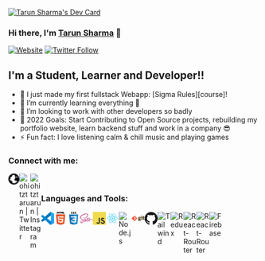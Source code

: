 
  <a href="https://app.daily.dev/ohitztarun"><img src="https://api.daily.dev/devcards/433862e3e844474791cca3cb3575136f.png?r=ptu" width="400" alt="Tarun Sharma's Dev Card"/></a>
### Hi there, I'm [Tarun Sharma][website] 👋

[![Website](https://img.shields.io/website?label=codeSTACKr.com&style=for-the-badge&url=https%3A%2F%2Fcodestackr.com)](ohitztarun.github.io)
[![Twitter Follow](https://img.shields.io/twitter/follow/codeSTACKr?color=1DA1F2&logo=twitter&style=for-the-badge)](https://twitter.com/intent/follow?original_referer=https%3A%2F%2Fgithub.com%2Fohitztarun&screen_name=ohitztarun)

## I'm a Student, Learner and Developer!!

- 🔭 I just made my first fullstack Webapp: [Sigma Rules][course]!
- 🌱 I’m currently learning everything 🤣
- 👯 I’m looking to work with other developers so badly
- 🥅 2022 Goals: Start Contributing to Open Source projects, rebuilding my portfolio website, learn backend stuff and work in a company 😎
- ⚡ Fun fact: I love listening calm & chill music and playing games

### Connect with me:

[<img align="left" alt="ohitztarun | Website" width="22px" src="https://raw.githubusercontent.com/iconic/open-iconic/master/svg/globe.svg" />][website]
[<img align="left" alt="ohitztarun | Twitter" width="22px" src="https://cdn.jsdelivr.net/npm/simple-icons@v3/icons/twitter.svg" />][twitter]
[<img align="left" alt="ohitztarun | Instagram" width="22px" src="https://cdn.jsdelivr.net/npm/simple-icons@v3/icons/instagram.svg" />][instagram]

<br />

### Languages and Tools:

[<img align="left" alt="Visual Studio Code" width="26px" src="https://raw.githubusercontent.com/github/explore/80688e429a7d4ef2fca1e82350fe8e3517d3494d/topics/visual-studio-code/visual-studio-code.png" />][vscode]
[<img align="left" alt="HTML5" width="26px" src="https://raw.githubusercontent.com/github/explore/80688e429a7d4ef2fca1e82350fe8e3517d3494d/topics/html/html.png" />][html]
[<img align="left" alt="CSS3" width="26px" src="https://raw.githubusercontent.com/github/explore/80688e429a7d4ef2fca1e82350fe8e3517d3494d/topics/css/css.png" />][css3]
[<img align="left" alt="Sass" width="26px" src="https://raw.githubusercontent.com/github/explore/80688e429a7d4ef2fca1e82350fe8e3517d3494d/topics/sass/sass.png" />][saas]
[<img align="left" alt="JavaScript" width="26px" src="https://raw.githubusercontent.com/github/explore/80688e429a7d4ef2fca1e82350fe8e3517d3494d/topics/javascript/javascript.png" />][js]
[<img align="left" alt="React" width="26px" src="https://raw.githubusercontent.com/github/explore/80688e429a7d4ef2fca1e82350fe8e3517d3494d/topics/react/react.png" />][react]
[<img align="left" alt="Node.js" width="26px" src="https://w7.pngwing.com/pngs/777/698/png-transparent-node-js-javascript-software-developer-npm-github-angle-text-logo.png" />][nodejs]
[<img align="left" alt="Git" width="26px" src="https://raw.githubusercontent.com/github/explore/80688e429a7d4ef2fca1e82350fe8e3517d3494d/topics/git/git.png" />][git]
[<img align="left" alt="GitHub" width="26px" src="https://raw.githubusercontent.com/github/explore/78df643247d429f6cc873026c0622819ad797942/topics/github/github.png" />][github]
[<img align="left" alt="Tailwind" width="26px" src="https://tailwindcss.com/_next/static/media/tailwindcss-mark.cb8046c163f77190406dfbf4dec89848.svg" />][tailwind]
[<img align="left" alt="Redux" width="26px" src="https://redux.js.org/img/redux.svg" />][redux]
[<img align="left" alt="React-Router" width="26px" src="https://seeklogo.com/images/R/react-router-logo-AB5BFB638F-seeklogo.com.png" />][react-router]
[<img align="left" alt="React-Router" width="26px" src="https://pagepro.co/blog/wp-content/uploads/2020/03/framer-motion.png" />][framer-motion]
[<img align="left" alt="Firebase" width="26px" src="https://firebase.google.com/downloads/brand-guidelines/PNG/logo-vertical.png" />][firebase]

<br />

[website]: https://ohitztarun.github.io
[twitter]: https://twitter.com/ohitztarun
[instagram]: https://instagram.com/ohitztarun
[vscode]: https://code.visualstudio.com/download
[html]: https://html.com/
[css3]: https://www.w3schools.com/css/
[nodejs]: https://nodejs.org/en/
[saas]: https://sass-lang.com/
[js]: https://www.javascript.com/
[react]: https://reactjs.org/
[git]: https://git-scm.com/
[github]: https://github.com/
[tailwind]: https://tailwindcss.com/
[redux]: https://redux.js.org/
[react-router]: https://reactrouter.com/
[framer-motion]: https://www.framer.com/motion/
[firebase]: https://firebase.google.com/
